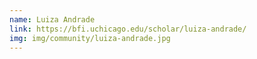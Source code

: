```yaml
---
name: Luiza Andrade
link: https://bfi.uchicago.edu/scholar/luiza-andrade/
img: img/community/luiza-andrade.jpg
---
```

